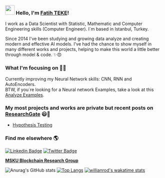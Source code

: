### <img src="https://media.giphy.com/media/hvRJCLFzcasrR4ia7z/giphy.gif" width="30px"> Hello, I'm [Fatih TEKE](https://www.linkedin.com/in/fatih-teke-502798b4/)!

I work as a Data Scientist with Statistic, Mathematic and Computer Engineering skills (Computer Engineer). I´m based in Istanbul, Turkey.

Since 2014 I've been studying and growing data analyze and creating modern and effective AI models. I've had the chance to show myself in many different works and projects, helping to make this world a little better through model & code. ✨😍

### What I'm focusing on 👨‍💻

Currently improving my Neural Network skills: CNN, RNN and AutoEncoders.<br />
BTW, if you´re looking for a Neural network Examples, take a look at this [Analyze Examples](https://github.com/fatihtk).

### My most projects and works are private but recent posts on [ResearchGate](https://www.researchgate.net/profile/Fatih_Teke) 😃🧾
<!-- BLOG-POST-LIST:START -->
- [Hypothesis Testing](https://www.researchgate.net/publication/349195406_Hypothesis_Testing_v1)
<!-- BLOG-POST-LIST:END -->

### Find me elsewhere 🌎

[![Linkedin Badge](https://img.shields.io/badge/-LinkedIn-blue?style=flat-square&logo=Linkedin&logoColor=white&link=https://www.linkedin.com/in/fatih-teke-502798b4/)](https://www.linkedin.com/in/fatih-teke-502798b4/)  [![Twitter Badge](https://img.shields.io/badge/-Twitter-1ca0f1?style=flat-square&labelColor=1ca0f1&logo=twitter&logoColor=white&link=https://twitter.com/fa5tihteke)](https://twitter.com/fa5tihteke)


**[MSKU Blockchain Research Group](http://wiki.netseclab.mu.edu.tr/index.php?title=MSKU_Blockchain_Research_Group)**

![Anurag's GitHub stats](https://github-readme-stats.vercel.app/api?username=fatihtk&show_icons=true&theme=synthwave)
[![Top Langs](https://github-readme-stats.vercel.app/api/top-langs/?username=fatihtk&layout=compact&langs_count=8)](https://github.com/anuraghazra/github-readme-stats)
[![willianrod's wakatime stats](https://github-readme-stats.vercel.app/api/wakatime?username=fatihtk)](https://github.com/anuraghazra/github-readme-stats)
